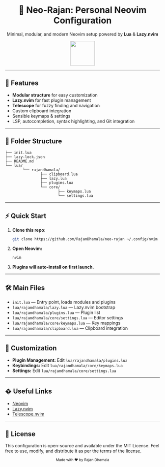 
<div align="center">
	<h1>📝 Neo-Rajan: Personal Neovim Configuration</h1>
	<p>Minimal, modular, and modern Neovim setup powered by <b>Lua</b> & <b>Lazy.nvim</b></p>
	<img src="https://neovim.io/logos/neovim-mark.svg" width="80" />
</div>

---

## 🚀 Features

- **Modular structure** for easy customization
- **Lazy.nvim** for fast plugin management
- **Telescope** for fuzzy finding and navigation
- Custom clipboard integration
- Sensible keymaps & settings
- LSP, autocompletion, syntax highlighting, and Git integration

---

## 📁 Folder Structure

```text
├── init.lua
├── lazy-lock.json
├── README.md
└── lua/
		└── rajandhamala/
				├── clipboard.lua
				├── lazy.lua
				├── plugins.lua
				└── core/
						├── keymaps.lua
						└── settings.lua
```

---

## ⚡️ Quick Start

1. **Clone this repo:**
	 ```sh
	 git clone https://github.com/RajanDhamala/neo-rajan ~/.config/nvim
	 ```
2. **Open Neovim:**
	 ```sh
	 nvim
	 ```
3. **Plugins will auto-install on first launch.**

---

## 🛠️ Main Files

- `init.lua` — Entry point, loads modules and plugins
- `lua/rajandhamala/lazy.lua` — Lazy.nvim bootstrap
- `lua/rajandhamala/plugins.lua` — Plugin list
- `lua/rajandhamala/core/settings.lua` — Editor settings
- `lua/rajandhamala/core/keymaps.lua` — Key mappings
- `lua/rajandhamala/clipboard.lua` — Clipboard integration

---

## 🧩 Customization

- **Plugin Management:** Edit `lua/rajandhamala/plugins.lua`
- **Keybindings:** Edit `lua/rajandhamala/core/keymaps.lua`
- **Settings:** Edit `lua/rajandhamala/core/settings.lua`

---

## � Useful Links

- [Neovim](https://neovim.io/)
- [Lazy.nvim](https://github.com/folke/lazy.nvim)
- [Telescope.nvim](https://github.com/nvim-telescope/telescope.nvim)

---

## 📄 License

This configuration is open-source and available under the MIT License. Feel free to use, modify, and distribute it as per the terms of the license.

<div align="center">
	<sub>Made with ❤️ by Rajan Dhamala</sub>
</div>
